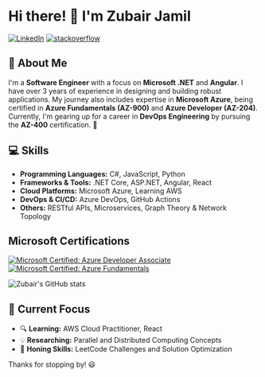 # Hi there! 👋 I'm Zubair Jamil
[![LinkedIn](https://img.shields.io/badge/LinkedIn-0077B5?style=flat&logo=LinkedIn&logoColor=white&link=https://www.linkedin.com/in/ZU3AIRE/)](https://www.linkedin.com/in/ZU3AIRE/)
[![stackoverflow](https://img.shields.io/static/v1?style=flat-square&logo=stackoverflow&label=&message=StackOverflow&color=5b5b5b&labelColor=5b5b5b)](https://stackoverflow.com/users/14047544/zubair-jamil)

## 🚀 About Me
I'm a **Software Engineer** with a focus on **Microsoft .NET** and **Angular**. I have over 3 years of experience in designing and building robust applications. My journey also includes expertise in **Microsoft Azure**, being certified in **Azure Fundamentals (AZ-900)** and **Azure Developer (AZ-204)**. Currently, I'm gearing up for a career in **DevOps Engineering** by pursuing the **AZ-400** certification. 🎯

## 💻 Skills
- **Programming Languages:** C#, JavaScript, Python  
- **Frameworks & Tools:** .NET Core, ASP.NET, Angular, React  
- **Cloud Platforms:** Microsoft Azure, Learning AWS  
- **DevOps & CI/CD:** Azure DevOps, GitHub Actions  
- **Others:** RESTful APIs, Microservices, Graph Theory & Network Topology

## Microsoft Certifications
[![Microsoft Certified: Azure Developer Associate](https://img.shields.io/badge/Microsoft%20Certified-Azure%20Developer%20Associate-0078D4)](https://learn.microsoft.com/api/credentials/share/en-us/zubairjamil-4782/B754DA8BC7F0173E?sharingId=FA2A4E5BF9B79163&wt.mc_id=studentamb_426962)
[![Microsoft Certified: Azure Fundamentals](https://img.shields.io/badge/Microsoft%20Certified-Azure%20Fundamentals-0078D4)](https://learn.microsoft.com/api/credentials/share/en-us/zubairjamil-4782/76F035384AA53B?sharingId=FA2A4E5BF9B79163&wt.mc_id=studentamb_426962)

![Zubair's GitHub stats](https://github-readme-stats.vercel.app/api?username=ZU3AIRE&show_icons=true&theme=radical)


## 🎯 Current Focus
- 🔍 **Learning:** AWS Cloud Practitioner, React  
- 💡 **Researching:** Parallel and Distributed Computing Concepts  
- 🔧 **Honing Skills:** LeetCode Challenges and Solution Optimization  

Thanks for stopping by! 😃

